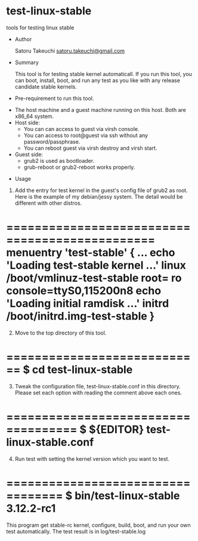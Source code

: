 test-linux-stable
=================

tools for testing linux stable

* Author

  Satoru Takeuchi <satoru.takeuchi@gmail.com>

* Summary

  This tool is for testing stable kernel automaticall. If you run
  this tool, you can boot, install, boot, and run any test as you
  like with any release candidate stable kernels.

* Pre-requirement to run this tool.

 - The host machine and a guest machine running on this host.
   Both are x86_64 system.
 - Host side:
   - You can can access to guest via virsh console.
   - You can access to root@guest via ssh without any password/passphrase.
   - You can reboot guest via virsh destroy and virsh start.
 - Guest side:
   - grub2 is used as bootloader.
   - grub-reboot or grub2-reboot works properly.

* Usage

1. Add the entry for test kernel in the guest's config file
   of grub2 as root. Here is the example of my debian/jessy
   system. The detail would be different with other distros.
   
===============================================
menuentry 'test-stable' {
        ...
        echo    'Loading test-stable kernel ...'
        linux   /boot/vmlinuz-test-stable root=<root device> ro console=ttyS0,115200n8
        echo    'Loading initial ramdisk ...'
        initrd  /boot/initrd.img-test-stable
}
===============================================

2. Move to the top directory of this tool.

============================
$ cd test-linux-stable
============================

3. Tweak the configuration file, test-linux-stable.conf in this directory.
   Please set each option with reading the comment above each ones.

====================================
$ ${EDITOR} test-linux-stable.conf
====================================

4. Run test with setting the kernel version which you want to test.

==================================
$ bin/test-linux-stable 3.12.2-rc1
==================================

  This program get stable-rc kernel, configure, build, boot, and run your own test
  automatically. The test result is in log/test-stable.log
